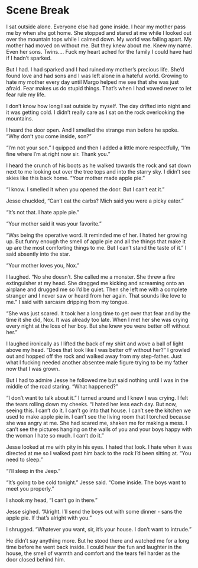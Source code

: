 #  Scene Break

I sat outside alone. Everyone else had gone inside. I hear my mother pass me by
when she got home. She stopped and stared at me while I looked out over the
mountain tops while I calmed down. My world was falling apart. My mother had
moved on without me. But they knew about me. Knew my name. Even her sons.
Twins…. Fuck my heart ached for the family I could have had if I hadn’t sparked.

But I had. I had sparked and I had ruined my mother’s precious life. She’d found
love and had sons and I was left alone in a hateful world. Growing to hate my
mother every day until Margo helped me see that she was just afraid. Fear makes
us do stupid things. That’s when I had vowed never to let fear rule my life.

I don’t know how long I sat outside by myself. The day drifted into night and it
was getting cold. I didn’t really care as I sat on the rock overlooking the
mountains.

I heard the door open. And I smelled the strange man before he spoke. “Why don’t
you come inside, son?”

“I’m not your son.” I quipped and then I added a little more respectfully, “I’m
fine where I’m at right now sir. Thank you.”

I heard the crunch of his boots as he walked towards the rock and sat down next
to me looking out over the tree tops and into the starry sky. I didn’t see skies
like this back home. “Your mother made apple pie.”

“I know. I smelled it when you opened the door. But I can’t eat it.”

Jesse chuckled, “Can’t eat the carbs? Mich said you were a picky eater.”

“It’s not that. I hate apple pie.”

“Your mother said it was your favorite.”

“Was being the operative word. It reminded me of her. I hated her growing up.
But funny enough the smell of apple pie and all the things that make it up are
the most comforting things to me. But I can’t stand the taste of it.” I said
absently into the star.

“Your mother loves you, Nox.”

I laughed. “No she doesn’t. She called me a monster. She threw a fire
extinguisher at my head. She dragged me kicking and screaming onto an airplane
and drugged me so I’d be quiet. Then she left me with a complete stranger and I
never saw or heard from her again. That sounds like love to me.” I said with
sarcasm dripping from my tongue.

“She was just scared. It took her a long time to get over that fear and by the
time it she did, Nox. It was already too late. When I met her she was crying
every night at the loss of her boy. But she knew you were better off without
her.”

I laughed ironically as I lifted the back of my shirt and wove a ball of light
above my head. “Does that look like I was better off without her?” I growled out
and hopped off the rock and walked away from my step-father. Just what I fucking
needed another absentee male figure trying to be my father now that I was grown.

But I had to admire Jesse he followed me but said nothing until I was in the
middle of the road staring. “What happened?”

“I don’t want to talk about it.” I turned around and I knew I was crying. I felt
the tears rolling down my cheeks. “I hated her less each day. But now, seeing
this. I can’t do it. I can’t go into that house. I can’t see the kitchen we used
to make apple pie in. I can’t see the living room that I torched because she was
angry at me. She had scared me, shaken me for making a mess. I can’t see the
pictures hanging on the walls of you and your boys happy with the woman I hate
so much. I can’t do it.”

Jesse looked at me with pity in his eyes. I hated that look. I hate when it was
directed at me so I walked past him back to the rock I’d been sitting at. “You
need to sleep.”

“I’ll sleep in the Jeep.”

“It’s going to be cold tonight.” Jesse said. “Come inside. The boys want to meet
you properly.”

I shook my head, “I can’t go in there.”

Jesse sighed. “Alright. I’ll send the boys out with some dinner - sans the apple
pie. If that’s alright with you.”

I shrugged. “Whatever you want, sir, it’s your house. I don’t want to intrude.”

He didn’t say anything more. But he stood there and watched me for a long time
before he went back inside. I could hear the fun and laughter in the house, the
smell of warmth and comfort and the tears fell harder as the door closed behind
him.

